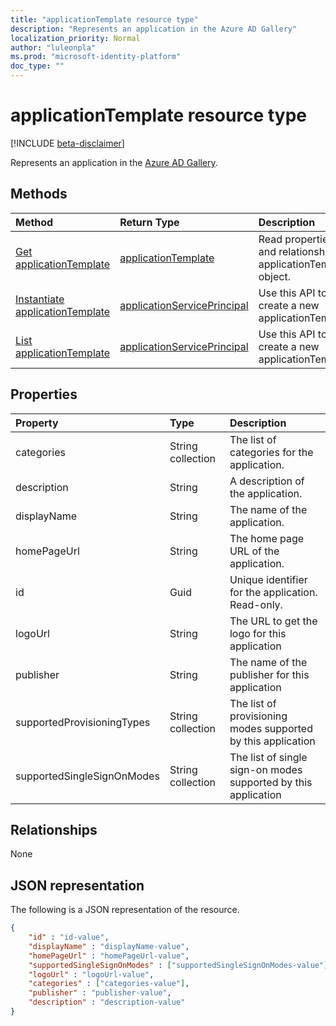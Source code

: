 ```yaml
---
title: "applicationTemplate resource type"
description: "Represents an application in the Azure AD Gallery"
localization_priority: Normal
author: "luleonpla"
ms.prod: "microsoft-identity-platform"
doc_type: ""
---
```


# applicationTemplate resource type

[!INCLUDE [beta-disclaimer](../../includes/beta-disclaimer.md)]

Represents an application in the [Azure AD Gallery](https://docs.microsoft.com/en-us/azure/active-directory/saas-apps/tutorial-list).

## Methods

| Method       | Return Type | Description |
|:-------------|:------------|:------------|
| [Get applicationTemplate](../api/applicationtemplate-get.md) | [applicationTemplate](applicationtemplate.md) | Read properties and relationships of applicationTemplate object. |
|[Instantiate applicationTemplate](../api/applicationtemplate-instantiate.md)|[applicationServicePrincipal](applicationserviceprincipal.md)|Use this API to create a new applicationTemplate|
|[List applicationTemplate](../api/applicationtemplate-instantiate.md)|[applicationServicePrincipal](applicationserviceprincipal.md)|Use this API to create a new applicationTemplate|

## Properties

| Property     | Type        | Description |
|:-------------|:------------|:------------|
|categories|String collection|The list of categories for the application.|
|description|String|A description of the application.|
|displayName|String|The name of the application.|
|homePageUrl|String|The home page URL of the application.|
|id|Guid| Unique identifier for the application. Read-only.|
|logoUrl|String|The URL to get the logo for this application|
|publisher|String|The name of the publisher for this application|
|supportedProvisioningTypes|String collection|The list of provisioning modes supported by this application|
|supportedSingleSignOnModes|String collection|The list of single sign-on modes supported by this application|

## Relationships

None

## JSON representation

The following is a JSON representation of the resource.

<!-- {
  "blockType": "resource",
  "optionalProperties": [

  ],
  "@odata.type": "microsoft.graph.applicationTemplate",
  "baseType": "",
  "keyProperty": "id"
}-->

```json
{
	"id" : "id-value",
	"displayName" : "displayName-value",
	"homePageUrl" : "homePageUrl-value",
	"supportedSingleSignOnModes" : ["supportedSingleSignOnModes-value"],
	"logoUrl" : "logoUrl-value",
	"categories" : ["categories-value"],
	"publisher" : "publisher-value",
	"description" : "description-value"
}
```

<!-- uuid: 16cd6b66-4b1a-43a1-adaf-3a886856ed98
2019-02-04 14:57:30 UTC -->
<!-- {
  "type": "#page.annotation",
  "description": "applicationTemplate resource",
  "keywords": "",
  "section": "documentation",
  "tocPath": ""
}-->